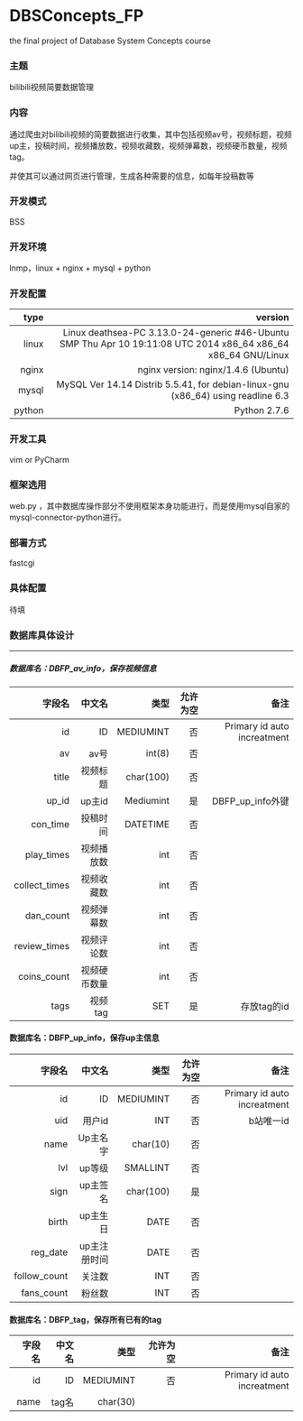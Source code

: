 # DBSConcepts_FP
the final project of Database System Concepts course
### 主题
bilibili视频简要数据管理

### 内容
通过爬虫对bilibili视频的简要数据进行收集，其中包括视频av号，视频标题，视频up主，投稿时间，视频播放数，视频收藏数，视频弹幕数，视频硬币数量，视频tag。

 并使其可以通过网页进行管理，生成各种需要的信息，如每年投稿数等
 ### 开发模式
 BSS
### 开发环境
lnmp，linux + nginx + mysql + python
### 开发配置
|type|version|
|---:|-------------------------------:|
|linux|Linux deathsea-PC 3.13.0-24-generic #46-Ubuntu SMP Thu Apr 10 19:11:08 UTC 2014 x86_64 x86_64 x86_64 GNU/Linux|
|nginx|nginx version: nginx/1.4.6 (Ubuntu)|
|mysql|MySQL Ver 14.14 Distrib 5.5.41, for debian-linux-gnu (x86_64) using readline 6.3 |
|python|Python 2.7.6|
### 开发工具
vim or PyCharm
### 框架选用
web.py ，其中数据库操作部分不使用框架本身功能进行，而是使用mysql自家的mysql-connector-python进行。
### 部署方式
fastcgi
### 具体配置
待填
### 数据库具体设计

____
##### 数据库名：DBFP_av_info，保存视频信息

|字段名|中文名|类型|允许为空|备注|
|--------:|----------:|-----:|------------:|------:|
|id|ID|MEDIUMINT|否|Primary id auto increatment|
|av|av号|int(8)|否
|title|视频标题|char(100)|否
|up_id|up主id|Mediumint|是|DBFP_up_info外键
|con_time|投稿时间|DATETIME|否
|play_times|视频播放数|int|否
|collect_times|视频收藏数|int|否
|dan_count|视频弹幕数|int|否
|review_times|视频评论数|int|否
|coins_count|视频硬币数量|int|否
|tags|视频tag|SET|是|存放tag的id


#### 数据库名：DBFP_up_info，保存up主信息

|字段名|中文名|类型|允许为空|备注|
|--------:|----------:|-----:|------------:|------:|
|id|ID|MEDIUMINT|否|Primary id  auto increatment
|uid|用户id|INT|否|b站唯一id
|name|Up主名字|char(10)|否
|lvl|up等级|SMALLINT|否
|sign|up主签名|char(100)|是
|birth|up主生日|DATE|否
|reg_date|up主注册时间|DATE|否
|follow_count|关注数|INT|否
|fans_count|粉丝数|INT|否


#### 数据库名：DBFP_tag，保存所有已有的tag

|字段名|中文名|类型|允许为空|备注|
|--------:|----------:|-----:|------------:|------:|
|id|ID|MEDIUMINT|否|Primary id auto increatment
|name|tag名|char(30)
